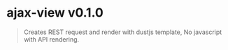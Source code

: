 # ajax-view v0.1.0

> Creates REST request and render with dustjs template,
> No javascript with API rendering.
